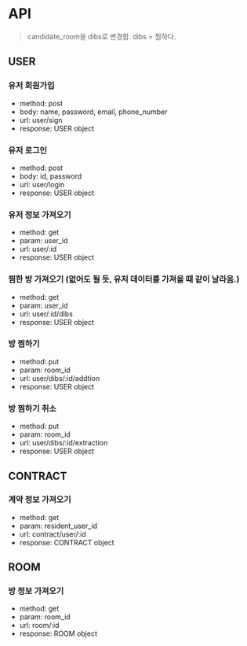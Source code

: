 # API

> candidate_room을 dibs로 변경함. dibs = 찜하다.

## USER

### 유저 회원가입
- method: post
- body: name, password, email, phone_number
- url: user/sign
- response: USER object

### 유저 로그인
- method: post
- body: id, password
- url: user/login
- response: USER object

### 유저 정보 가져오기
- method: get
- param: user_id
- url: user/:id
- response: USER object

### 찜한 방 가져오기 (없어도 될 듯, 유저 데이터를 가져올 때 같이 날라옴.)
- method: get
- param: user_id
- url: user/:id/dibs
- response: USER object

### 방 찜하기
- method: put
- param: room_id
- url: user/dibs/:id/addtion
- response: USER object

### 방 찜하기 취소
- method: put
- param: room_id
- url: user/dibs/:id/extraction
- response: USER object
 
## CONTRACT

### 계약 정보 가져오기
- method: get
- param: resident_user_id
- url: contract/user/:id
- response: CONTRACT object

## ROOM

### 방 정보 가져오기
- method: get
- param: room_id
- url: room/:id
- response: ROOM object
